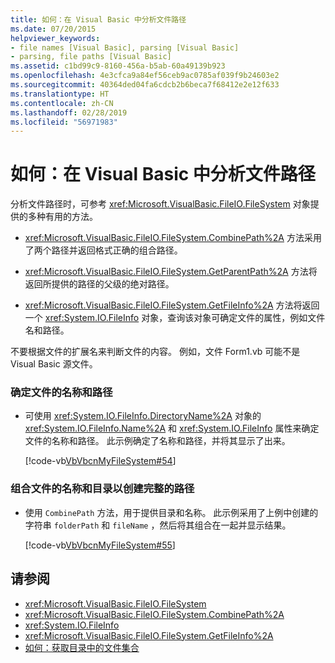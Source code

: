 ```yaml
---
title: 如何：在 Visual Basic 中分析文件路径
ms.date: 07/20/2015
helpviewer_keywords:
- file names [Visual Basic], parsing [Visual Basic]
- parsing, file paths [Visual Basic]
ms.assetid: c1bd99c9-8160-456a-b5ab-60a49139b923
ms.openlocfilehash: 4e3cfca9a84ef56ceb9ac0785af039f9b24603e2
ms.sourcegitcommit: 40364ded04fa6cdcb2b6beca7f68412e2e12f633
ms.translationtype: HT
ms.contentlocale: zh-CN
ms.lasthandoff: 02/28/2019
ms.locfileid: "56971983"
---
```

# <a name="how-to-parse-file-paths-in-visual-basic"></a>如何：在 Visual Basic 中分析文件路径
分析文件路径时，可参考 <xref:Microsoft.VisualBasic.FileIO.FileSystem> 对象提供的多种有用的方法。  
  
-   <xref:Microsoft.VisualBasic.FileIO.FileSystem.CombinePath%2A> 方法采用了两个路径并返回格式正确的组合路径。  
  
-   <xref:Microsoft.VisualBasic.FileIO.FileSystem.GetParentPath%2A> 方法将返回所提供的路径的父级的绝对路径。  
  
-   <xref:Microsoft.VisualBasic.FileIO.FileSystem.GetFileInfo%2A> 方法将返回一个 <xref:System.IO.FileInfo> 对象，查询该对象可确定文件的属性，例如文件名和路径。  
  
 不要根据文件的扩展名来判断文件的内容。 例如，文件 Form1.vb 可能不是 Visual Basic 源文件。  
  
### <a name="to-determine-a-files-name-and-path"></a>确定文件的名称和路径  
  
-   可使用 <xref:System.IO.FileInfo.DirectoryName%2A> 对象的 <xref:System.IO.FileInfo.Name%2A> 和 <xref:System.IO.FileInfo> 属性来确定文件的名称和路径。 此示例确定了名称和路径，并将其显示了出来。  
  
     [!code-vb[VbVbcnMyFileSystem#54](~/samples/snippets/visualbasic/VS_Snippets_VBCSharp/VbVbcnMyFileSystem/VB/Class1.vb#54)]  
  
### <a name="to-combine-a-files-name-and-directory-to-create-the-full-path"></a>组合文件的名称和目录以创建完整的路径  
  
-   使用 `CombinePath` 方法，用于提供目录和名称。 此示例采用了上例中创建的字符串 `folderPath` 和 `fileName` ，然后将其组合在一起并显示结果。  
  
     [!code-vb[VbVbcnMyFileSystem#55](~/samples/snippets/visualbasic/VS_Snippets_VBCSharp/VbVbcnMyFileSystem/VB/Class1.vb#55)]  
  
## <a name="see-also"></a>请参阅
- <xref:Microsoft.VisualBasic.FileIO.FileSystem>
- <xref:Microsoft.VisualBasic.FileIO.FileSystem.CombinePath%2A>
- <xref:System.IO.FileInfo>
- <xref:Microsoft.VisualBasic.FileIO.FileSystem.GetFileInfo%2A>
- [如何：获取目录中的文件集合](../../../../visual-basic/developing-apps/programming/drives-directories-files/how-to-get-the-collection-of-files-in-a-directory.md)
